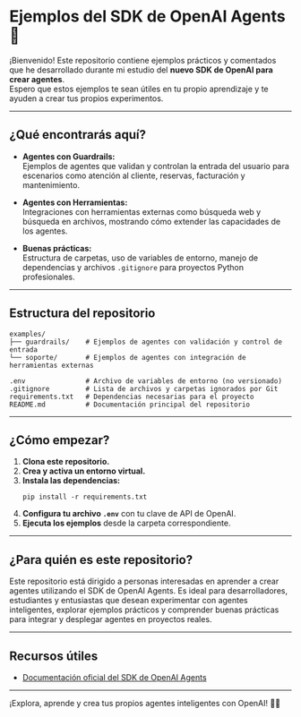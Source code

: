 # Ejemplos del SDK de OpenAI Agents 🚀

¡Bienvenido! Este repositorio contiene ejemplos prácticos y comentados que he desarrollado durante mi estudio del **nuevo SDK de OpenAI para crear agentes**.  
Espero que estos ejemplos te sean útiles en tu propio aprendizaje y te ayuden a crear tus propios experimentos.

---

## ¿Qué encontrarás aquí?

- **Agentes con Guardrails:**  
  Ejemplos de agentes que validan y controlan la entrada del usuario para escenarios como atención al cliente, reservas, facturación y mantenimiento.

- **Agentes con Herramientas:**  
  Integraciones con herramientas externas como búsqueda web y búsqueda en archivos, mostrando cómo extender las capacidades de los agentes.

- **Buenas prácticas:**  
  Estructura de carpetas, uso de variables de entorno, manejo de dependencias y archivos `.gitignore` para proyectos Python profesionales.

---

## Estructura del repositorio

```
examples/
├── guardrails/    # Ejemplos de agentes con validación y control de entrada
└── soporte/       # Ejemplos de agentes con integración de herramientas externas

.env               # Archivo de variables de entorno (no versionado)
.gitignore         # Lista de archivos y carpetas ignorados por Git
requirements.txt   # Dependencias necesarias para el proyecto
README.md          # Documentación principal del repositorio
```

---

## ¿Cómo empezar?

1. **Clona este repositorio.**
2. **Crea y activa un entorno virtual.**
3. **Instala las dependencias:**
   ```
   pip install -r requirements.txt
   ```
4. **Configura tu archivo `.env`** con tu clave de API de OpenAI.
5. **Ejecuta los ejemplos** desde la carpeta correspondiente.

---

## ¿Para quién es este repositorio?

Este repositorio está dirigido a personas interesadas en aprender a crear agentes utilizando el SDK de OpenAI Agents. Es ideal para desarrolladores, estudiantes y entusiastas que desean experimentar con agentes inteligentes, explorar ejemplos prácticos y comprender buenas prácticas para integrar y desplegar agentes en proyectos reales.

---

## Recursos útiles

- [Documentación oficial del SDK de OpenAI Agents](https://openai.github.io/openai-agents-python/)

---

¡Explora, aprende y crea tus propios agentes inteligentes con OpenAI! 🤖✨
